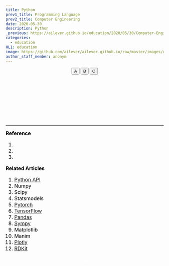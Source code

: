```yaml
---
title: Python
prev1_title: Programming Language
prev2_title: Computer Engineering
date: 2020-05-30
description: Python 
_previous: https://ailever.github.io/education/2020/05/30/Computer-Engineering/
categories:
  - education
HL1: education
image: https://github.com/ailever/ailever.github.io/raw/master/images/unsplash/gray_Computer_Engineering.png
author_staff_member: anonym
---
```


<!-- Top Block -->
<div align="center" class="top_btn_box">
  <button class="top_btn" type="button" onclick="location.href='#'">A</button>
  <button class="top_btn" type="button" onclick="location.href='#'">B</button>
  <button class="top_btn" type="button" onclick="location.href='#'">C</button>
</div><br>
<!-- Top Block -->

<!-- Content Block -->
<div align="left" style="font-size:medium;font-weight:normal;color:black;background-color:unset;">　<br><br></div>
<div align="left" style="font-size:medium;font-weight:normal;color:black;background-color:unset;">　<br><br></div>
<div align="left" style="font-size:medium;font-weight:normal;color:black;background-color:unset;">　<br><br></div>
<!-- Content Block -->

---

<!-- Reference Block -->
<div align="left" style="font-size:medium;font-weight:normal;color:black;background-color:unset;">
<b id='REF'>Reference</b>
<ol>
  <li></li>
  <li></li>
  <li></li>
</ol>
</div>
<!-- Reference Block -->

<!-- Article Block -->
<div align="left" style="font-size:medium;font-weight:normal;color:black;background-color:unset;">
<b id='ART'>Related Articles</b>
<ol>
  <li><a href="https://ailever.github.io/education/2020/05/30/_CE-lang-en-python-api/">Python API</a></li>
  <li>Numpy</li>
  <li>Scipy</li>
  <li>Statsmodels</li>
  <li><a href="https://ailever.github.io/education/2020/05/30/_CE-lang-en-python-pytorch/">Pytorch</a></li>
  <li><a href="https://ailever.github.io/education/2020/05/30/_CE-lang-en-python-tensorflow/">TensorFlow</a></li>
  <li><a href="https://ailever.github.io/education/2020/05/30/_CE-lang-en-python-pandas/">Pandas</a></li>
  <li><a href="https://ailever.github.io/education/2020/05/30/_CE-lang-en-python-sympy/">Sympy</a></li>
  <li>Matplotlib</li>
  <li>Manim</li>
  <li><a href="https://ailever.github.io/education/2020/05/30/_CE-lang-en-python-plotly/">Plotly</a></li>
  <li><a href="https://ailever.github.io/education/2020/05/30/_CE-lang-en-python-rdkit/">RDKit</a></li>
</ol>
</div>
<!-- Article Block -->

<!-- Bottom Block -->
<div align="center" class="bottom_btn_box">
  <span class="bottom_btn"><a href="https://github.com/ailever/ailever.github.io/blob/master/_posts/education/2020-05-30-_CE-lang-en-python.md" target="_blank" style="color:white">Edit</a></span>
</div>
<!-- Bottom Block -->

<!-- Notice
# Mathematical Expression
- outline : $  $
- inline  : $$  $$

# Default Div Tag
- align : left, right, center
- font-size : xx-small, x-small, small, medium, large, x-large, xx-large
- font-weight : normal, bold
- color : red, orange, yellow, green, cyan, blue, purple, pink, white, gray, brown
- background-color : red, orange, yellow, green, cyan, blue, purple, pink, white, gray, brown

# Html Ref
- color code : https://htmlcolorcodes.com/
- tags : https://www.w3schools.com/tags/default.asp
- attributes : https://www.w3schools.com/tags/ref_attributes.asp
Notice -->


